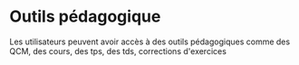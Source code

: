 # Outils pédagogique

Les utilisateurs peuvent avoir accès à des outils pédagogiques comme des QCM, des cours, des tps, des tds, corrections d'exercices

